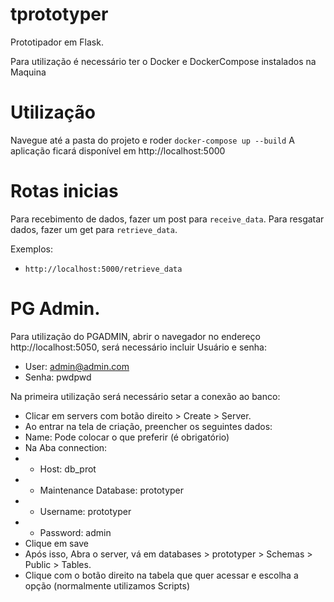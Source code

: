 # tprototyper
Prototipador em Flask.

Para utilização é necessário ter o Docker e DockerCompose instalados na Maquina

# Utilização
Navegue até a pasta do projeto e roder `docker-compose up --build`
A aplicação ficará disponível em http://localhost:5000

# Rotas inicias
Para recebimento de dados, fazer um post para `receive_data`.
Para resgatar dados, fazer um get para `retrieve_data`.

Exemplos:
- ``` http://localhost:5000/retrieve_data ```

# PG Admin.
Para utilização do PGADMIN, abrir o navegador no endereço http://localhost:5050, será necessário incluir Usuário e senha:
- User: admin@admin.com
- Senha: pwdpwd

Na primeira utilização será necessário setar a conexão ao banco:
- Clicar em servers com botão direito > Create > Server.
- Ao entrar na tela de criação, preencher os seguintes dados:
- Name: Pode colocar o que preferir (é obrigatório)
- Na Aba connection:
- - Host:                 db_prot
- - Maintenance Database: prototyper
- - Username:             prototyper
- - Password:             admin
- Clique em save
- Após isso, Abra o server, vá em databases > prototyper > Schemas > Public > Tables.
- Clique com o botão direito na tabela que quer acessar e escolha a opção (normalmente utilizamos Scripts)